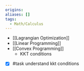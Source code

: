 ```yaml
---
origins: 
aliases: []
tags:
  - Math/Calculus
---
```

- [[Lagrangian Optimization]]
- [[Linear Programming]]
- [[Convex Programming]]
    - KKT conditions
- [x] #task understand kkt conditions
